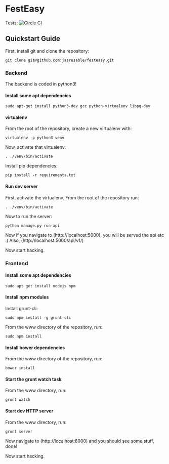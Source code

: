 # FestEasy

Tests: [![Circle CI](https://circleci.com/gh/jasrusable/festeasy.svg?style=svg&circle-token=c7a32d51438bd6f2fee752e729560c36b76a4a37)](https://circleci.com/gh/jasrusable/festeasy)

## Quickstart Guide
First, install git and clone the repository:

`git clone git@github.com:jasrusable/festeasy.git`

### Backend

The backend is coded in python3!

#### Install some apt dependencies

`sudo apt-get install python3-dev gcc python-virtualenv libpq-dev`

#### virtualenv

From the root of the repository, create a new virtualenv with:

`virtualenv -p python3 venv`

Now, activate that virtualenv:

`. ./venv/bin/activate`

Install pip dependencies:

`pip install -r requirements.txt`

#### Run dev server

First, activate the virtualenv. From the root of the repository run:

`. ./venv/bin/activate`

Now to run the server:

`python manage.py run-api`

Now if you navigate to (http://localhost:5000), you will be served the api etc :)
Also, (http://localhost:5000/api/v1/)

Now start hacking.

### Frontend

#### Install some apt dependencies

`sudo apt get install nodejs npm`

#### Install npm modules

Install grunt-cli:

`sudo npm install -g grunt-cli`

From the www directory of the repository, run:

`sudo npm install`

#### Install bower dependencies

From the www directory of the repository, run:

`bower install`

#### Start the grunt watch task

From the www directory, run:

`grunt watch`


#### Start dev HTTP server

From the www directory, run:

`grunt server`

Now navigate to (http://localhost:8000) and you should see some stuff, done!

Now start hacking.
